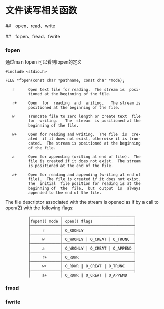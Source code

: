 # 文件读写相关函数

##　open、read、write

##　fopen、fread、fwrite

### fopen

通过man fopen 可以看到fopen的定义

```
#include <stdio.h>

FILE *fopen(const char *pathname, const char *mode);
```


       r      Open text file for reading.  The stream is  posi‐
              tioned at the beginning of the file.

       r+     Open  for  reading  and  writing.   The stream is
              positioned at the beginning of the file.

       w      Truncate file to zero length or create text  file
              for  writing.   The  stream  is positioned at the
              beginning of the file.

       w+     Open for reading and writing.  The file  is  cre‐
              ated  if it does not exist, otherwise it is trun‐
              cated.  The stream is positioned at the beginning
              of the file.

       a      Open for appending (writing at end of file).  The
              file is created if it does not exist.  The stream
              is positioned at the end of the file.

       a+     Open for reading and appending (writing at end of
              file).  The file is created if it does not exist.
              The  initial  file position for reading is at the
              beginning of  the  file,  but  output  is  always
              appended to the end of the file.


The file descriptor associated with the stream is opened as if by a call to open(2) with the following flags:

              ┌─────────────┬───────────────────────────────┐
              │fopen() mode │ open() flags                  │
              ├─────────────┼───────────────────────────────┤
              │     r       │ O_RDONLY                      │
              ├─────────────┼───────────────────────────────┤
              │     w       │ O_WRONLY | O_CREAT | O_TRUNC  │
              ├─────────────┼───────────────────────────────┤
              │     a       │ O_WRONLY | O_CREAT | O_APPEND │
              ├─────────────┼───────────────────────────────┤
              │     r+      │ O_RDWR                        │
              ├─────────────┼───────────────────────────────┤
              │     w+      │ O_RDWR | O_CREAT | O_TRUNC    │
              ├─────────────┼───────────────────────────────┤
              │     a+      │ O_RDWR | O_CREAT | O_APPEND


### fread


### fwrite
